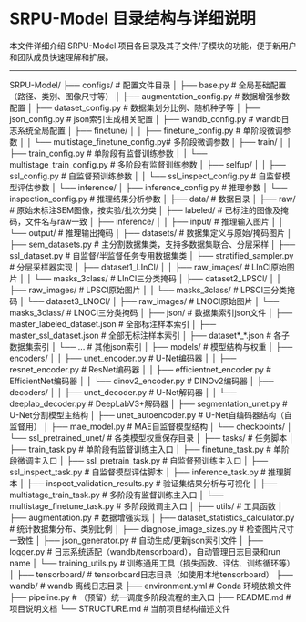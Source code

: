 # SRPU-Model 目录结构与详细说明

本文件详细介绍 SRPU-Model 项目各目录及其子文件/子模块的功能，便于新用户和团队成员快速理解和扩展。

---

SRPU-Model/
├── configs/                     # 配置文件目录
│   ├── base.py                  # 全局基础配置（路径、类别、图像尺寸等）
│   ├── augmentation_config.py   # 数据增强参数配置
│   ├── dataset_config.py        # 数据集划分比例、随机种子等
│   ├── json_config.py           # json索引生成相关配置
│   ├── wandb_config.py          # wandb日志系统全局配置
│   ├── finetune/
│   │   ├── finetune_config.py           # 单阶段微调参数
│   │   └── multistage_finetune_config.py# 多阶段微调参数
│   ├── train/
│   │   ├── train_config.py              # 单阶段有监督训练参数
│   │   └── multistage_train_config.py   # 多阶段有监督训练参数
│   ├── selfup/
│   │   ├── ssl_config.py                # 自监督预训练参数
│   │   └── ssl_inspect_config.py        # 自监督模型评估参数
│   └── inference/
│       ├── inference_config.py           # 推理参数
│       └── inspection_config.py          # 推理结果分析参数
│
├── data/                        # 数据目录
│   ├── raw/                     # 原始未标注SEM图像，按实验/批次分类
│   ├── labeled/                 # 已标注的图像及掩码，文件名与raw一致
│   ├── inference/
│   │   ├── input/               # 推理输入图片
│   │   └── output/              # 推理输出掩码
│
├── datasets/                    # 数据集定义与原始/掩码图片
│   ├── sem_datasets.py          # 主分割数据集类，支持多数据集联合、分层采样
│   ├── ssl_dataset.py           # 自监督/半监督任务专用数据集类
│   ├── stratified_sampler.py    # 分层采样器实现
│   ├── dataset1_LInCl/
│   │   ├── raw_images/          # LInCl原始图片
│   │   └── masks_3class/        # LInCl三分类掩码
│   ├── dataset2_LPSCl/
│   │   ├── raw_images/          # LPSCl原始图片
│   │   └── masks_3class/        # LPSCl三分类掩码
│   └── dataset3_LNOCl/
│       ├── raw_images/          # LNOCl原始图片
│       └── masks_3class/        # LNOCl三分类掩码
│
├── json/                        # 数据集索引json文件
│   ├── master_labeled_dataset.json      # 全部标注样本索引
│   ├── master_ssl_dataset.json          # 全部无标注样本索引
│   ├── dataset*_*.json                  # 各子数据集索引
│   └── ...                              # 其他json索引
│
├── models/                      # 模型结构与权重
│   ├── encoders/
│   │   ├── unet_encoder.py      # U-Net编码器
│   │   ├── resnet_encoder.py    # ResNet编码器
│   │   ├── efficientnet_encoder.py # EfficientNet编码器
│   │   └── dinov2_encoder.py    # DINOv2编码器
│   ├── decoders/
│   │   ├── unet_decoder.py      # U-Net解码器
│   │   └── deeplab_decoder.py   # DeepLabV3+解码器
│   ├── segmentation_unet.py     # U-Net分割模型主结构
│   ├── unet_autoencoder.py      # U-Net自编码器结构（自监督用）
│   ├── mae_model.py             # MAE自监督模型结构
│   └── checkpoints/
│       └── ssl_pretrained_unet/ # 各类模型权重保存目录
│
├── tasks/                       # 任务脚本
│   ├── train_task.py                    # 单阶段有监督训练主入口
│   ├── finetune_task.py                 # 单阶段微调主入口
│   ├── ssl_pretrain_task.py             # 自监督预训练主入口
│   ├── ssl_inspect_task.py              # 自监督模型评估脚本
│   ├── inference_task.py                # 推理脚本
│   ├── inspect_validation_results.py    # 验证集结果分析与可视化
│   ├── multistage_train_task.py         # 多阶段有监督训练主入口
│   └── multistage_finetune_task.py      # 多阶段微调主入口
│
├── utils/                       # 工具函数
│   ├── augmentation.py                  # 数据增强实现
│   ├── dataset_statistics_calculator.py # 统计数据集分布、类别比例
│   ├── diagnose_image_sizes.py          # 检查图片尺寸一致性
│   ├── json_generator.py                # 自动生成/更新json索引文件
│   ├── logger.py                        # 日志系统适配（wandb/tensorboard），自动管理日志目录和run name
│   └── training_utils.py                # 训练通用工具（损失函数、评估、训练循环等）
│
├── tensorboard/                 # tensorboard日志目录（如使用本地tensorboard）
├── wandb/                       # wandb 离线日志目录
├── environment.yml              # Conda 环境依赖文件
├── pipeline.py                  # （预留）统一调度多阶段流程的主入口
├── README.md                    # 项目说明文档
└── STRUCTURE.md                 # 当前项目结构描述文件